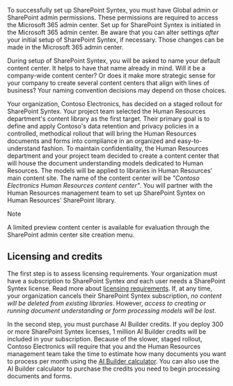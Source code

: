 To successfully set up SharePoint Syntex, you must have Global admin or SharePoint admin permissions. These permissions are required to access the Microsoft 365 admin center. Set up for SharePoint Syntex is initiated in the Microsoft 365 admin center. Be aware that you can alter settings _after_ your initial setup of SharePoint Syntex, if necessary. Those changes can be made in the Microsoft 365 admin center.

During setup of SharePoint Syntex, you will be asked to name your default content center. It helps to have that name already in mind. Will it be a company-wide content center? Or does it make more strategic sense for your company to create several content centers that align with lines of business? Your naming convention decisions may depend on those choices.

Your organization, Contoso Electronics, has decided on a staged rollout for SharePoint Syntex. Your project team selected the Human Resources department's content library as the first target. Their primary goal is to define and apply Contoso's data retention and privacy policies in a controlled, methodical rollout that will bring the Human Resources documents and forms into compliance in an organized and easy-to-understand fashion. To maintain confidentiality, the Human Resources department and your project team decided to create a content center that will house the document understanding models dedicated to Human Resources. The models will be applied to libraries in Human Resources' main content site. The name of the content center will be _"Contoso Electronics Human Resources content center"_. You will partner with the Human Resources management team to set up SharePoint Syntex on Human Resources' SharePoint library.

> [!NOTE]
> A limited preview content center is available for evaluation through the SharePoint admin center site creation menu.

## Licensing and credits

The first step is to assess licensing requirements. Your organization must have a subscription to SharePoint Syntex _and_ each user needs a SharePoint Syntex license. Read more about [licensing requirements](/microsoft-365/contentunderstanding/set-up-content-understanding#requirements). If, at any time, your organization cancels their SharePoint Syntex subscription, _no content will be deleted from existing libraries_. However, _access to creating or running document understanding or form processing models will be lost_.  

In the second step, you must purchase AI Builder credits. If you deploy 300 or more SharePoint Syntex licenses, 1 million AI Builder credits will be included in your subscription. Because of the slower, staged rollout, Contoso Electronics will require that you and the Human Resources management team take the time to estimate how many documents you want to process per month using the [AI Builder calculator](https://powerapps.microsoft.com/en-us/ai-builder-calculator/). You can also use the AI Builder calculator to purchase the credits you need to begin processing documents and forms.
